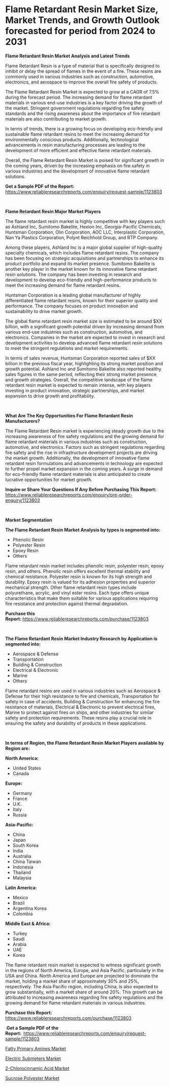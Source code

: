 <p><h1>Flame Retardant Resin Market Size, Market Trends, and Growth Outlook forecasted for period from 2024 to 2031</h1></p><p><strong>Flame Retardant Resin Market Analysis and Latest Trends</strong></p>
<p><p>Flame Retardant Resin is a type of material that is specifically designed to inhibit or delay the spread of flames in the event of a fire. These resins are commonly used in various industries such as construction, automotive, electronics, and aerospace to improve the overall fire safety of products.</p><p>The Flame Retardant Resin Market is expected to grow at a CAGR of 7.5% during the forecast period. The increasing demand for flame retardant materials in various end-use industries is a key factor driving the growth of the market. Stringent government regulations regarding fire safety standards and the rising awareness about the importance of fire retardant materials are also contributing to market growth.</p><p>In terms of trends, there is a growing focus on developing eco-friendly and sustainable flame retardant resins to meet the increasing demand for environmentally conscious products. Additionally, technological advancements in resin manufacturing processes are leading to the development of more efficient and effective flame retardant materials.</p><p>Overall, the Flame Retardant Resin Market is poised for significant growth in the coming years, driven by the increasing emphasis on fire safety in various industries and the development of innovative flame retardant solutions.</p></p>
<p><strong>Get a Sample PDF of the Report:&nbsp;</strong> <a href="https://www.reliableresearchreports.com/enquiry/request-sample/1123803">https://www.reliableresearchreports.com/enquiry/request-sample/1123803</a></p>
<p>&nbsp;</p>
<p><strong>Flame Retardant Resin Major Market Players</strong></p>
<p><p>The flame retardant resin market is highly competitive with key players such as Ashland Inc, Sumitomo Bakelite, Hexion Inc, Georgia-Pacific Chemicals, Huntsman Corporation, Olin Corporation, AOC LLC, Interplastic Corporation, Nan Ya Plastics Corporation, Polynt Reichhold Group, and RTP Company. </p><p>Among these players, Ashland Inc is a major global supplier of high-quality specialty chemicals, which includes flame retardant resins. The company has been focusing on strategic acquisitions and partnerships to enhance its product portfolio and expand its market presence. Sumitomo Bakelite is another key player in the market known for its innovative flame retardant resin solutions. The company has been investing in research and development to develop eco-friendly and high-performance products to meet the increasing demand for flame retardant resins.</p><p>Huntsman Corporation is a leading global manufacturer of highly differentiated flame retardant resins, known for their superior quality and performance. The company focuses on product innovation and sustainability to drive market growth. </p><p>The global flame retardant resin market size is estimated to be around $XX billion, with a significant growth potential driven by increasing demand from various end-use industries such as construction, automotive, and electronics. Companies in the market are expected to invest in research and development activities to develop advanced flame retardant resin solutions to meet the stringent regulations and market requirements.</p><p>In terms of sales revenue, Huntsman Corporation reported sales of $XX billion in the previous fiscal year, highlighting its strong market position and growth potential. Ashland Inc and Sumitomo Bakelite also reported healthy sales figures in the same period, reflecting their strong market presence and growth strategies. Overall, the competitive landscape of the flame retardant resin market is expected to remain intense, with key players investing in product innovation, strategic partnerships, and market expansion to drive growth and profitability.</p></p>
<p>&nbsp;</p>
<p><strong>What Are The Key Opportunities For Flame Retardant Resin Manufacturers?</strong></p>
<p><p>The Flame Retardant Resin market is experiencing steady growth due to the increasing awareness of fire safety regulations and the growing demand for flame retardant materials in various industries such as construction, automotive, and electronics. Factors such as stringent regulations regarding fire safety and the rise in infrastructure development projects are driving the market growth. Additionally, the development of innovative flame retardant resin formulations and advancements in technology are expected to further propel market expansion in the coming years. A surge in demand for eco-friendly flame retardant materials is also anticipated to create lucrative opportunities for market growth.</p></p>
<p><strong>Inquire or Share Your Questions If Any Before Purchasing This Report:</strong> <a href="https://www.reliableresearchreports.com/enquiry/pre-order-enquiry/1123803">https://www.reliableresearchreports.com/enquiry/pre-order-enquiry/1123803</a></p>
<p>&nbsp;</p>
<p><strong>Market Segmentation</strong></p>
<p><strong>The Flame Retardant Resin Market Analysis by types is segmented into:</strong></p>
<p><ul><li>Phenolic Resin</li><li>Polyester Resin</li><li>Epoxy Resin</li><li>Others</li></ul></p>
<p><p>Flame retardant resin market includes phenolic resin, polyester resin, epoxy resin, and others. Phenolic resin offers excellent thermal stability and chemical resistance. Polyester resin is known for its high strength and durability. Epoxy resin is valued for its adhesion properties and superior mechanical strength. Other flame retardant resin types include polyurethane, acrylic, and vinyl ester resins. Each type offers unique characteristics that make them suitable for various applications requiring fire resistance and protection against thermal degradation.</p></p>
<p><strong>Purchase this Report:&nbsp;</strong><a href="https://www.reliableresearchreports.com/purchase/1123803">https://www.reliableresearchreports.com/purchase/1123803</a></p>
<p>&nbsp;</p>
<p><strong>The Flame Retardant Resin Market Industry Research by Application is segmented into:</strong></p>
<p><ul><li>Aerospace & Defense</li><li>Transportation</li><li>Building & Construction</li><li>Electrical & Electronic</li><li>Marine</li><li>Others</li></ul></p>
<p><p>Flame retardant resins are used in various industries such as Aerospace & Defense for their high resistance to fire and chemicals, Transportation for safety in case of accidents, Building & Construction for enhancing the fire resistance of materials, Electrical & Electronic to prevent electrical fires, Marine to protect against fires on ships, and other industries for similar safety and protection requirements. These resins play a crucial role in ensuring the safety and durability of products in these applications.</p></p>
<p>&nbsp;</p>
<p><strong>In terms of Region, the Flame Retardant Resin Market Players available by Region are:</strong></p>
<p>
    <p> <strong> North America: </strong>
        <ul>
            <li>United States</li>
            <li>Canada</li>
        </ul>
        </p> 
    <p> <strong> Europe: </strong>
        <ul>
            <li>Germany</li>
            <li>France</li>
            <li>U.K.</li>
            <li>Italy</li>
            <li>Russia</li>
        </ul>
        </p> 
    <p> <strong> Asia-Pacific: </strong>
        <ul>
            <li>China</li>
            <li>Japan</li>
            <li>South Korea</li>
            <li>India</li>
            <li>Australia</li>
            <li>China Taiwan</li>
            <li>Indonesia</li>
            <li>Thailand</li>
            <li>Malaysia</li>
        </ul>
        </p> 
    <p> <strong> Latin America: </strong>
        <ul>
            <li>Mexico</li>
            <li>Brazil</li>
            <li>Argentina Korea</li>
            <li>Colombia</li>
        </ul>
        </p> 
    <p> <strong> Middle East & Africa: </strong>
        <ul>
            <li>Turkey</li>
            <li>Saudi</li>
            <li>Arabia</li>
            <li>UAE</li>
            <li>Korea</li>
        </ul>
    </p>
    </p>
<p><p>The flame retardant resin market is expected to witness significant growth in the regions of North America, Europe, and Asia Pacific, particularly in the USA and China. North America and Europe are projected to dominate the market, holding a market share of approximately 30% and 25%, respectively. The Asia Pacific region, including China, is also expected to grow substantially, with a market share of around 20%. This growth can be attributed to increasing awareness regarding fire safety regulations and the growing demand for flame retardant materials in various industries.</p></p>
<p><strong>Purchase this Report: </strong><a href="https://www.reliableresearchreports.com/purchase/1123803">https://www.reliableresearchreports.com/purchase/1123803</a></p>
<p>&nbsp;<strong>Get a Sample PDF of the Report:&nbsp;&nbsp;</strong><a href="https://www.reliableresearchreports.com/enquiry/request-sample/1123803">https://www.reliableresearchreports.com/enquiry/request-sample/1123803</a></p>
<p><strong></strong></p>
<p><p><a href="https://lydian-appliance-61d.notion.site/Fatty-Primary-Amines-Market-Analysis-and-Market-Size-Global-Industry-Overview-Market-Segmentation--1830f9498663481dbef380686bd1ab8c">Fatty Primary Amines Market</a></p><p><a href="https://view.publitas.com/reportprime-1/electric-submeters-market-provides-detailed-segmentation-of-this-market-based-on-type-application-and-region-and-forecast-for-the-period-from-2023-2030/">Electric Submeters Market</a></p><p><a href="https://view.publitas.com/reportprime-1/2-chlorocinnamic-acid-market-size-share-trends-analysis-report-by-material-by-type-by-end-user-by-region-and-segment-forecasts-2023-2030/">2-Chlorocinnamic Acid Market</a></p><p><a href="https://github.com/Sherrillcrooksxa8i18ucf2m/Market-Research-Report-List-1/blob/main/sucrose-polyester-market.md">Sucrose Polyester Market</a></p></p>